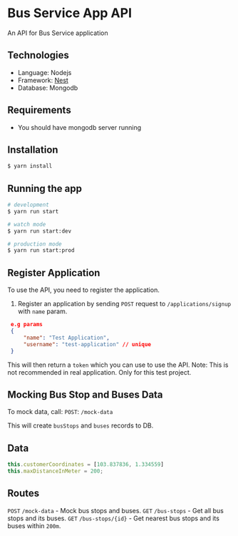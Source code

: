 # Bus Service App API
An API for Bus Service application

## Technologies
* Language: Nodejs
* Framework: [Nest](https://github.com/nestjs/nest)
* Database: Mongodb

## Requirements
* You should have mongodb server running

## Installation
```bash
$ yarn install
```

## Running the app
```bash
# development
$ yarn run start

# watch mode
$ yarn run start:dev

# production mode
$ yarn run start:prod
```

## Register Application
To use the API, you need to register the application.
1) Register an application by sending `POST` request to `/applications/signup` with `name` param.
```json
 e.g params
 {
     "name": "Test Application",
     "username": "test-application" // unique
 }
```

This will then return a `token` which you can use to use the API.
Note: This is not recommended in real application. Only for this  test project.

## Mocking Bus Stop and Buses Data 
To mock data, call:
 `POST`: `/mock-data` 

 This will create `busStops` and `buses` records to DB.

 ## Data
 ```javascript
this.customerCoordinates = [103.837836, 1.334559]
this.maxDistanceInMeter = 200;
```

## Routes
`POST` `/mock-data` - Mock bus stops and buses.
`GET` `/bus-stops` - Get all bus stops  and its buses.
`GET` `/bus-stops/{id}` - Get nearest bus stops and its buses within `200m`.
